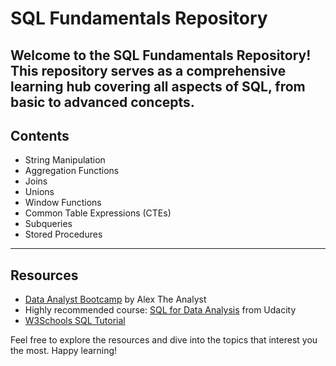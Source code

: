 # SQL Fundamentals Repository

Welcome to the SQL Fundamentals Repository! This repository serves as a comprehensive learning hub covering all aspects of SQL, from basic to advanced concepts.
---

## Contents

- String Manipulation
- Aggregation Functions
- Joins
- Unions
- Window Functions
- Common Table Expressions (CTEs)
- Subqueries
- Stored Procedures

---

## Resources

- [Data Analyst Bootcamp](https://www.youtube.com/watch?v=rGx1QNdYzvs&list=PLUaB-1hjhk8FE_XZ87vPPSfHqb6OcM0cF) by Alex The Analyst
- Highly recommended course: [SQL for Data Analysis](https://learn.udacity.com/courses/ud198) from Udacity
- [W3Schools SQL Tutorial](https://www.w3schools.com/sql/sql_intro.asp)

Feel free to explore the resources and dive into the topics that interest you the most. Happy learning!
